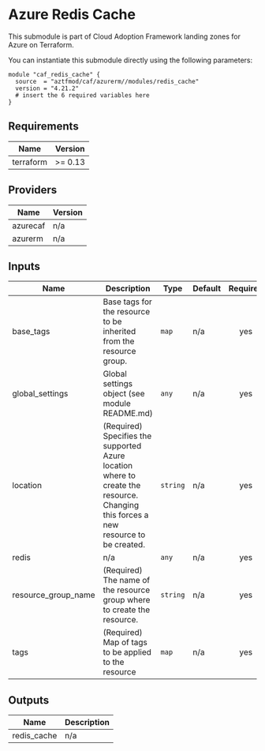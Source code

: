 # Azure Redis Cache

This submodule is part of Cloud Adoption Framework landing zones for Azure on Terraform.

You can instantiate this submodule directly using the following parameters:

```
module "caf_redis_cache" {
  source  = "aztfmod/caf/azurerm//modules/redis_cache"
  version = "4.21.2"
  # insert the 6 required variables here
}
```

<!-- BEGINNING OF PRE-COMMIT-TERRAFORM DOCS HOOK -->
## Requirements

| Name | Version |
|------|---------|
| terraform | >= 0.13 |

## Providers

| Name | Version |
|------|---------|
| azurecaf | n/a |
| azurerm | n/a |

## Inputs

| Name | Description | Type | Default | Required |
|------|-------------|------|---------|:--------:|
| base\_tags | Base tags for the resource to be inherited from the resource group. | `map` | n/a | yes |
| global\_settings | Global settings object (see module README.md) | `any` | n/a | yes |
| location | (Required) Specifies the supported Azure location where to create the resource. Changing this forces a new resource to be created. | `string` | n/a | yes |
| redis | n/a | `any` | n/a | yes |
| resource\_group\_name | (Required) The name of the resource group where to create the resource. | `string` | n/a | yes |
| tags | (Required) Map of tags to be applied to the resource | `map` | n/a | yes |

## Outputs

| Name | Description |
|------|-------------|
| redis\_cache | n/a |

<!-- END OF PRE-COMMIT-TERRAFORM DOCS HOOK -->